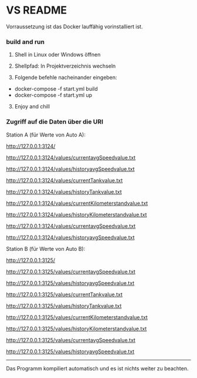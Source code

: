 # VS README
Vorraussetzung ist das Docker lauffähig vorinstalliert ist.   
### build and run
1. Shell in Linux oder Windows öffnen

2. Shellpfad: In Projektverzeichnis wechseln

2. Folgende befehle nacheinander eingeben:
- docker-compose -f start.yml build
- docker-compose -f start.yml up

3. Enjoy and chill


### Zugriff auf die Daten über die URI

Station A (für Werte von Auto A):

http://127.0.0.1:3124/ 

http://127.0.0.1:3124/values/currentavgSpeedvalue.txt

http://127.0.0.1:3124/values/historyavgSpeedvalue.txt

http://127.0.0.1:3124/values/currentTankvalue.txt

http://127.0.0.1:3124/values/historyTankvalue.txt

http://127.0.0.1:3124/values/currentKilometerstandvalue.txt

http://127.0.0.1:3124/values/historyKilometerstandvalue.txt

http://127.0.0.1:3124/values/currentavgSpeedvalue.txt

http://127.0.0.1:3124/values/historyavgSpeedvalue.txt

Station B (für Werte von Auto B):

http://127.0.0.1:3125/ 

http://127.0.0.1:3125/values/currentavgSpeedvalue.txt

http://127.0.0.1:3125/values/historyavgSpeedvalue.txt

http://127.0.0.1:3125/values/currentTankvalue.txt

http://127.0.0.1:3125/values/historyTankvalue.txt

http://127.0.0.1:3125/values/currentKilometerstandvalue.txt

http://127.0.0.1:3125/values/historyKilometerstandvalue.txt

http://127.0.0.1:3125/values/currentavgSpeedvalue.txt

http://127.0.0.1:3125/values/historyavgSpeedvalue.txt

-----------------------------------------------------------

Das Programm kompiliert automatisch und es ist nichts weiter zu beachten.
